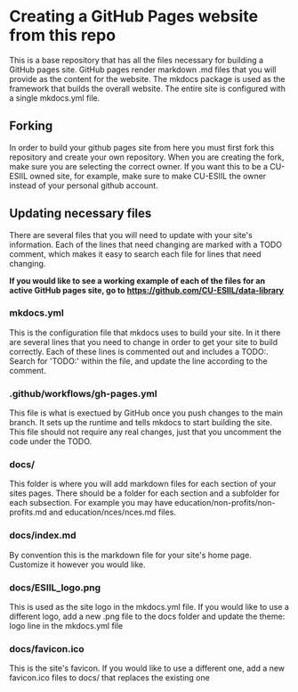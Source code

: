 # 
# Creating a GitHub Pages website from this repo
This is a base repository that has all the files necessary for building a GitHub pages site. GitHub pages render markdown .md files that you will provide as the content for the website. The mkdocs package is used as the framework that builds the overall website. The entire site is configured with a single mkdocs.yml file.

## Forking
 In order to build your github pages site from here you must first fork this repository and create your own repository. When you are creating the fork, make sure you are selecting the correct owner. If you want this to be a CU-ESIIL owned site, for example, make sure to make CU-ESIIL the owner instead of your personal github account.

## Updating necessary files
There are several files that you will need to update with your site's information. Each of the lines that need changing are marked with a TODO comment, which makes it easy to search each file for lines that need changing.

**If you would like to see a working example of each of the files for an active GitHub pages site, go to https://github.com/CU-ESIIL/data-library**

### mkdocs.yml
This is the configuration file that mkdocs uses to build your site. In it there are several lines that you need to change in order to get your site to build correctly. Each of these lines is commented out and includes a TODO:. Search for 'TODO:' within the file, and update the line according to the comment.

### .github/workflows/gh-pages.yml
This file is what is exectued by GitHub once you push changes to the main branch. It sets up the runtime and tells mkdocs to start building the site. This file should not require any real changes, just that you uncomment the code under the TODO.

### docs/
This folder is where you will add markdown files for each section of your sites pages. There should be a folder for each section and a subfolder for each subsection. For example you may have education/non-profits/non-profits.md and education/nces/nces.md files.

### docs/index.md
By convention this is the markdown file for your site's home page. Customize it however you would like.

### docs/ESIIL_logo.png
This is used as the site logo in the mkdocs.yml file. If you would like to use a different logo, add a new .png file to the docs folder and update the theme: logo line in the mkdocs.yml file

### docs/favicon.ico
This is the site's favicon. If you would like to use a different one, add a new favicon.ico files to docs/ that replaces the existing one
